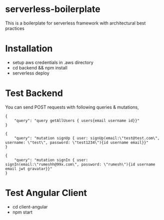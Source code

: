 # serverless-boilerplate
This is a boilerplate for serverless framework with architectural best practices

# Installation
- setup aws credentials in .aws directory
- cd backend && npm install
- serverless deploy

# Test Backend
You can send POST requests with following queries & mutations,
```
{
    "query": "query getAllUsers { users{email username id}}"
}

{
    "query": "mutation signUp { user: signUp(email:\"test@test.com\", username: \"test\", password: \"test1234\"){id username email}}"
}

{
    "query": "mutation signIn { user: signIn(email:\"rumeshh@99x.com\", password: \"rumesh\"){id username email jwt gravatar}}"
}
```

# Test Angular Client
- cd client-angular
- npm start
